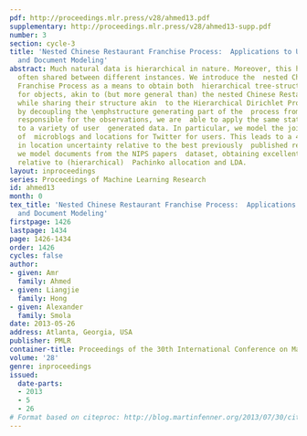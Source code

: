 ```yaml
---
pdf: http://proceedings.mlr.press/v28/ahmed13.pdf
supplementary: http://proceedings.mlr.press/v28/ahmed13-supp.pdf
number: 3
section: cycle-3
title: 'Nested Chinese Restaurant Franchise Process:  Applications to User Tracking
  and Document Modeling'
abstract: Much natural data is hierarchical in nature. Moreover, this hierarchy  is
  often shared between different instances. We introduce the  nested Chinese Restaurant
  Franchise Process as a means to obtain both  hierarchical tree-structured representations
  for objects, akin to (but more general than) the nested Chinese Restaurant Process
  while sharing their structure akin  to the Hierarchical Dirichlet Process.     Moreover,
  by decoupling the \emphstructure generating part of the  process from the components
  responsible for the observations, we are  able to apply the same statistical approach
  to a variety of user  generated data. In particular, we model the joint distribution
  of  microblogs and locations for Twitter for users. This leads to a 40%  reduction
  in location uncertainty relative to the best previously  published results. Moreover,
  we model documents from the NIPS papers  dataset, obtaining excellent perplexity
  relative to (hierarchical)  Pachinko allocation and LDA.
layout: inproceedings
series: Proceedings of Machine Learning Research
id: ahmed13
month: 0
tex_title: 'Nested Chinese Restaurant Franchise Process:  Applications to User Tracking
  and Document Modeling'
firstpage: 1426
lastpage: 1434
page: 1426-1434
order: 1426
cycles: false
author:
- given: Amr
  family: Ahmed
- given: Liangjie
  family: Hong
- given: Alexander
  family: Smola
date: 2013-05-26
address: Atlanta, Georgia, USA
publisher: PMLR
container-title: Proceedings of the 30th International Conference on Machine Learning
volume: '28'
genre: inproceedings
issued:
  date-parts:
  - 2013
  - 5
  - 26
# Format based on citeproc: http://blog.martinfenner.org/2013/07/30/citeproc-yaml-for-bibliographies/
---
```

